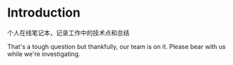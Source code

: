 # Introduction

个人在线笔记本，记录工作中的技术点和总结

That's a tough question but thankfully, our team is on it. Please bear with us while we're investigating.
